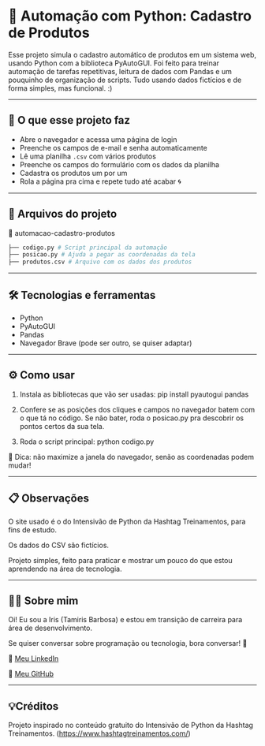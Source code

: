 # 🐍 Automação com Python: Cadastro de Produtos

Esse projeto simula o cadastro automático de produtos em um sistema web, usando Python com a biblioteca PyAutoGUI. Foi feito para treinar automação de tarefas repetitivas, leitura de dados com Pandas e um pouquinho de organização de scripts. Tudo usando dados fictícios e de forma simples, mas funcional. :)

---

## 🚀 O que esse projeto faz

- Abre o navegador e acessa uma página de login
- Preenche os campos de e-mail e senha automaticamente
- Lê uma planilha `.csv` com vários produtos
- Preenche os campos do formulário com os dados da planilha
- Cadastra os produtos um por um
- Rola a página pra cima e repete tudo até acabar 🌀

---

## 🧩 Arquivos do projeto

📂 automacao-cadastro-produtos
```bash
├── codigo.py # Script principal da automação
├── posicao.py # Ajuda a pegar as coordenadas da tela
├── produtos.csv # Arquivo com os dados dos produtos
```

---

## 🛠 Tecnologias e ferramentas

- Python
- PyAutoGUI
- Pandas
- Navegador Brave (pode ser outro, se quiser adaptar)

---

## ⚙️ Como usar

1. Instala as bibliotecas que vão ser usadas:
  pip install pyautogui pandas

2. Confere se as posições dos cliques e campos no navegador batem com o que tá no código. Se não bater, roda o posicao.py pra descobrir os pontos certos da sua tela.
   
3. Roda o script principal:
   python codigo.py

🚨 Dica: não maximize a janela do navegador, senão as coordenadas podem mudar!

---

## 📋 Observações
O site usado é o do Intensivão de Python da Hashtag Treinamentos, para fins de estudo.

Os dados do CSV são fictícios.

Projeto simples, feito para praticar e mostrar um pouco do que estou aprendendo na área de tecnologia.

---

## 💁‍♀️ Sobre mim
Oi! Eu sou a Iris (Tamiris Barbosa) e estou em transição de carreira para área de desenvolvimento. 

Se quiser conversar sobre programação ou tecnologia, bora conversar! 🤝

🔗 [Meu LinkedIn](https://www.linkedin.com/in/tamirisrodriguesbarbosa)

🐙 [Meu GitHub](https://github.com/tamirisrbarbosa)

---

## 💡Créditos
Projeto inspirado no conteúdo gratuito do Intensivão de Python da Hashtag Treinamentos. (https://www.hashtagtreinamentos.com/)
